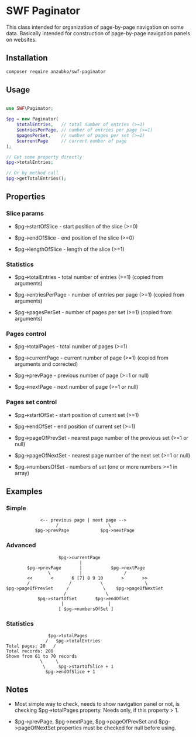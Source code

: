 # SWF Paginator

This class intended for organization of page-by-page navigation on some data. Basically intended for construction of page-by-page navigation panels on websites.

## Installation

```sh
composer require anzubko/swf-paginator
```

## Usage

```php

use SWF\Paginator;

$pg = new Paginator(
    $totalEntries,   // total number of entries (>=1)
    $entriesPerPage, // number of entries per page (>=1)
    $pagesPerSet,    // number of pages per set (>=1)
    $currentPage     // current number of page
);

// Get some property directly
$pg->totalEntries;

// Or by method call
$pg->getTotalEntries();

```
## Properties

### Slice params

- $pg->startOfSlice - start position of the slice (>=0)

- $pg->endOfSlice - end position of the slice (>=0)

- $pg->lengthOfSlice - length of the slice (>=1)

### Statistics

- $pg->totalEntries - total number of entries (>=1) (copied from arguments)

- $pg->entriesPerPage - number of entries per page (>=1) (copied from arguments)

- $pg->pagesPerSet - number of pages per set (>=1) (copied from arguments)

### Pages control

- $pg->totalPages - total number of pages (>=1)

- $pg->currentPage - current number of page (>=1) (copied from arguments and corrected)

- $pg->prevPage - previous number of page (>=1 or null)

- $pg->nextPage - next number of page (>=1 or null)

### Pages set control

- $pg->startOfSet - start position of current set (>=1)

- $pg->endOfSet - end position of current set (>=1)

- $pg->pageOfPrevSet - nearest page number of the previous set (>=1 or null)

- $pg->pageOfNextSet - nearest page number of the next set (>=1 or null)

- $pg->numbersOfSet - numbers of set (one or more numbers >=1 in array)

## Examples

### Simple

```
             <-- previous page | next page -->
                   /                   \
           $pg->prevPage            $pg->nextPage
```

### Advanced

```
                    $pg->currentPage
                            |
        $pg->prevPage       |           $pg->nextPage
                \           |                /
        <<       <       6 [7] 8 9 10       >       >>
        /               /           \                \
$pg->pageOfPrevSet     /             \    $pg->pageOfNextSet
                      /               \
            $pg->startOfSet       $pg->endOfSet
                     |                 |
                    [ $pg->numbersOfSet ]
```

### Statistics

```
                $pg->totalPages
               /   $pg->totalEntries
Total pages: 20   /
Total records: 200
Shown from 61 to 70 records
             \     \
              \     $pg->startOfSlice + 1
               $pg->endOfSlice + 1
```

## Notes

- Most simple way to check, needs to show navigation panel or not, is checking $pg->totalPages property. Needs only, if this property > 1.

- $pg->prevPage, $pg->nextPage, $pg->pageOfPrevSet and $pg->pageOfNextSet properties must be checked for null before using.
